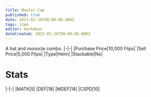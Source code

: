 ```yaml
---
title: Bowler Cap
published: true
date: 2023-02-16T00:00:00.000Z
tags: item
editor: markdown
dateCreated: 2023-02-16T00:00:00.000Z
---
```


A hat and monocle combo.
|-|-|
|Purchase Price|10,000 Flips|
|Sell Price|5,000 Flips|
|Type|Helm|
|Stackable|No|

# Stats
|-|-|
|MATK|5|
|DEF|18|
|MDEF|18|
|CSPD|10|
